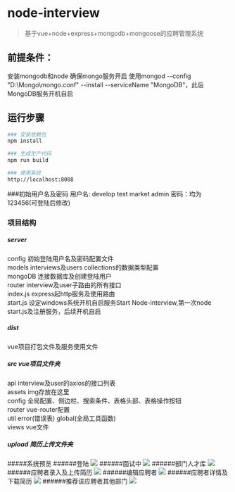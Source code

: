 # node-interview

> 基于vue+node+express+mongodb+mongoose的应聘管理系统

## 前提条件：
安装mongodb和node
确保mongo服务开启
使用mongod --config "D:\Mongo\mongo.conf"  --install --serviceName "MongoDB"，此后MongoDB服务开机自启

## 运行步骤
``` bash
### 安装依赖包
npm install

### 生成生产代码
npm run build

### 使用系统
http://localhost:8088
```

###初始用户名及密码
用户名: develop test market admin 密码：均为123456(可登陆后修改)

### 项目结构
##### server 
config 初始登陆用户名及密码配置文件<br>
models interviews及users collections的数据类型配置<br>
mongoDB 连接数据库及创建登陆用户<br>
router interview及user子路由的所有接口<br>
index.js express起http服务及使用路由<br>
start.js 设定windows系统开机自启服务Start Node-interview,第一次node start.js及注册服务，后续开机自启

##### dist
vue项目打包文件及服务使用文件

##### src vue项目文件夹
api interview及user的axios的接口列表<br>
assets img存放在这里<br>
config 全局配置、侧边栏、搜索条件、表格头部、表格操作按钮<br>
router vue-router配置<br>
util  error(错误表) global(全局工具函数)<br>
views vue文件

##### upload 简历上传文件夹

#####系统预览
######登陆
![](https://i.imgur.com/nijmNml.jpg)
######面试中
![](https://i.imgur.com/k8d5AB3.png)
######部门人才库
![](https://i.imgur.com/MeU2oAN.png)
######应聘者录入及上传简历
![](https://i.imgur.com/5bIlFxF.png)
######编辑应聘者
![](https://i.imgur.com/qvlMK5m.png)
######应聘者详情及下载简历
![](https://i.imgur.com/U92wAJv.png)
######推荐该应聘者其他部门
![](https://i.imgur.com/wdOnRJz.png)